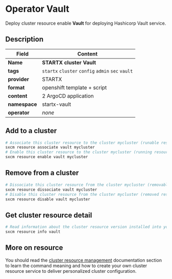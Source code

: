# Operator Vault

Deploy cluster resource enable **Vault** for deploying Hashicorp Vault service.

## Description

| Field         | Content                                           |
| ------------- | ------------------------------------------------- |
| **Name**      | **STARTX cluster Vault**                          |
| **tags**      | `startx` `cluster` `config` `admin` `sec` `vault` |
| **provider**  | STARTX                                            |
| **format**    | openshift template + script                       |
| **content**   | 2 ArgoCD application                              |
| **namespace** | startx-vault                                      |
| **operator**  | _none_                                            |

## Add to a cluster

```bash
# Associate this cluster resource to the cluster mycluster (runable resource)
sxcm resource associate vault mycluster
# Enable this cluster resource to the cluster mycluster (running resource)
sxcm resource enable vault mycluster
```

## Remove from a cluster

```bash
# Dissociate this cluster resource from the cluster mycluster (removable resource)
sxcm resource dissociate vault mycluster
# Disable this cluster resource from the cluster mycluster (removed resource)
sxcm resource disable vault mycluster
```

## Get cluster resource detail

```bash
# Read information about the cluster resource version installed into your host (local)
sxcm resource info vault
```

## More on resource

You should read the [cluster resource management](../../4-cluster-resources) documentation section to learn the command
meaning and how to create your own cluster resource service to deliver personalized cluster configuration.
